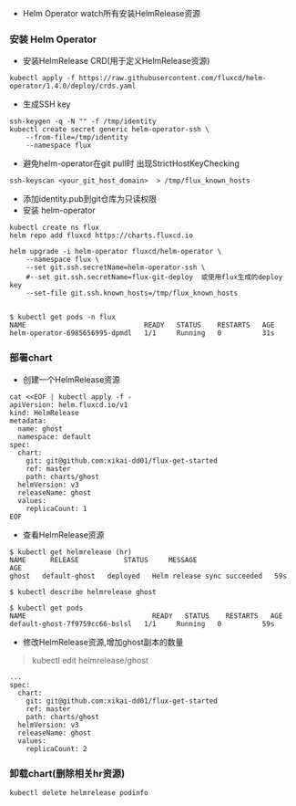 * Helm Operator watch所有安装HelmRelease资源

### 安装 Helm Operator
* 安装HelmRelease CRD(用于定义HelmRelease资源)
```
kubectl apply -f https://raw.githubusercontent.com/fluxcd/helm-operator/1.4.0/deploy/crds.yaml
```
* 生成SSH key 
```
ssh-keygen -q -N "" -f /tmp/identity
kubectl create secret generic helm-operator-ssh \
    --from-file=/tmp/identity
    --namespace flux
```
* 避免helm-operator在git pull时 出现StrictHostKeyChecking
```
ssh-keyscan <your_git_host_domain>  > /tmp/flux_known_hosts
```
* 添加identity.pub到git仓库为只读权限
* 安装 helm-operator
```
kubectl create ns flux
helm repo add fluxcd https://charts.fluxcd.io

helm upgrade -i helm-operator fluxcd/helm-operator \
    --namespace flux \
    --set git.ssh.secretName=helm-operator-ssh \
    #--set git.ssh.secretName=flux-git-deploy  或使用flux生成的deploy key
    --set-file git.ssh.known_hosts=/tmp/flux_known_hosts


$ kubectl get pods -n flux
NAME                             READY   STATUS    RESTARTS   AGE
helm-operator-6985656995-dpmdl   1/1     Running   0          31s
```

### 部署chart
* 创建一个HelmRelease资源
```
cat <<EOF | kubectl apply -f -
apiVersion: helm.fluxcd.io/v1
kind: HelmRelease
metadata:
  name: ghost
  namespace: default
spec:
  chart:
    git: git@github.com:xikai-dd01/flux-get-started
    ref: master
    path: charts/ghost
  helmVersion: v3
  releaseName: ghost
  values:
    replicaCount: 1
EOF
```

* 查看HelmRelease资源
```
$ kubectl get helmrelease (hr)
NAME      RELEASE           STATUS     MESSAGE                       AGE
ghost   default-ghost   deployed   Helm release sync succeeded   59s

$ kubectl describe helmrelease ghost
```
```
$ kubectl get pods
NAME                               READY   STATUS    RESTARTS   AGE
default-ghost-7f9759cc66-bslsl   1/1     Running   0          59s
```

* 修改HelmRelease资源,增加ghost副本的数量
>kubectl edit helmrelease/ghost
```
...
spec:
  chart:
    git: git@github.com:xikai-dd01/flux-get-started
    ref: master
    path: charts/ghost
  helmVersion: v3
  releaseName: ghost
  values:
    replicaCount: 2
```

### 卸载chart(删除相关hr资源)
```
kubectl delete helmrelease podinfo
```
